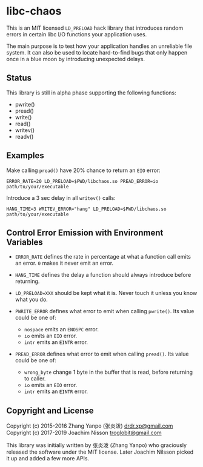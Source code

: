 # libc-chaos

This is an MIT licensed `LD_PRELOAD` hack library that introduces random
errors in certain libc I/O functions your application uses.

The main purpose is to test how your application handles an unreliable
file system.  It can also be used to locate hard-to-find bugs that only
happen once in a blue moon by introducing unexpected delays.

## Status

This library is still in alpha phase supporting the following functions:

- pwrite()
- pread()
- write()
- read()
- writev()
- readv()


## Examples

Make calling `pread()` have 20% chance to return an `EIO` error:

```
ERROR_RATE=20 LD_PRELOAD=$PWD/libchaos.so PREAD_ERROR=io path/to/your/executable
```

Introduce a 3 sec delay in all `writev()` calls:

```
HANG_TIME=3 WRITEV_ERROR="hang" LD_PRELOAD=$PWD/libchaos.so path/to/your/executable
```


## Control Error Emission with Environment Variables

-   `ERROR_RATE`
defines the rate in percentage at what a function call emits an error.
`0` makes it never emit an error.

-   `HANG_TIME`
defines the delay a function should always introduce before returning.

-   `LD_PRELOAD=XXX`
should be kept what it is. Never touch it unless you know what you do.

-   `PWRITE_ERROR`
defines what error to emit when calling `pwrite()`.
Its value could be one of:
    -   `nospace` emits an `ENOSPC` error.
    -   `io` emits an `EIO` error.
    -   `intr` emits an `EINTR` error.

-   `PREAD_ERROR`
defines what error to emit when calling `pread()`.
Its value could be one of:
    -   `wrong_byte` change 1 byte in the buffer that is read, before
        returning to caller.
    -   `io` emits an `EIO` error.
    -   `intr` emits an `EINTR` error.


## Copyright and License

Copyright (c) 2015-2016  Zhang Yanpo (张炎泼) <drdr.xp@gmail.com>  
Copyright (c) 2017-2019  Joachim Nisson <troglobit@gmail.com>

This library was initially written by 张炎泼 (Zhang Yanpo) who
graciously released the software under the MIT license.  Later
Joachim Nilsson picked it up and added a few more APIs.
